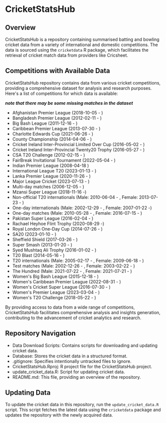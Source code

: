 # CricketStatsHub

## Overview

CricketStatsHub is a repository containing summarised batting and bowling cricket data from a variety of international and domestic competitions. The data is sourced using the `cricketdata` R package, which facilitates the retrieval of cricket match data from providers like Cricsheet.

## Competitions with Available Data

CricketStatsHub repository contains data from various cricket competitions, providing a comprehensive dataset for analysis and research purposes. Here's a list of competitions for which data is available:

***note that there may be some missing matches in the dataset***

- Afghanistan Premier League (2018-10-05 - )
- Bangladesh Premier League (2012-02-11 - )
- Big Bash League (2011-12-16 - )
- Caribbean Premier League (2013-07-30 - )
- Charlotte Edwards Cup (2021-06-26 - )
- County Championship (2014-04-06 - )
- Cricket Ireland Inter-Provincial Limited Over Cup (2016-05-02 - )
- Cricket Ireland Inter-Provincial Twenty20 Trophy (2016-05-27 - )
- CSA T20 Challenge (2012-02-15 - )
- FairBreak Invitational Tournament (2022-05-04 - )
- Indian Premier League (2008-04-18 )
- International League T20 (2023-01-13 - )
- Lanka Premier League (2020-11-26 - )
- Major League Cricket (2023-07-13 - )
- Multi-day matches (2006-12-05 - )
- Mzansi Super League (2018-11-16 -)
- Non-official T20 internationals (Male: 2010-06-04 - , Female: 2013-07-23 - )
- One-day internationals (Male: 2002-12-29 - , Female: 2007-01-22 -)
- One-day matches (Male: 2010-05-28 - , Female: 2016-07-15 - )
- Pakistan Super League (2016-02-04 - )
- Rachael Heyhoe Flint Trophy (2020-08-29 -)
- Royal London One-Day Cup (2014-07-26 - )
- SA20 (2023-01-10 - )
- Sheffield Shield (2017-03-26 - )
- Super Smash (2013-01-20 - )
- Syed Mushtaq Ali Trophy (2016-01-02 - )
- T20 Blast (2014-05-16 - )
- T20 internationals (Male: 2005-02-17 - , Female: 2009-06-18 - )
- Test matches (Male: 2002-12-26 - , Female: 2003-02-22 - )
- The Hundred (Male: 2021-07-22 - , Female: 2021-07-21 - )
- Women's Big Bash League (2015-12-18 - )
- Women's Caribbean Premier League (2022-08-31 - )
- Women's Cricket Super League (2016-07-30 - )
- Women's Premier League (2023-03-04 - )
- Women's T20 Challenge (2018-05-22 - )

By providing access to data from a wide range of competitions, CricketStatsHub facilitates comprehensive analysis and insights generation, contributing to the advancement of cricket analytics and research.

## Repository Navigation

- Data Download Scripts: Contains scripts for downloading and updating cricket data.
- Database: Stores the cricket data in a structured format.
- .gitignore: Specifies intentionally untracked files to ignore.
- CricketStatsHub.Rproj: R project file for the CricketStatsHub project.
- update_cricket_data.R: Script for updating cricket data.
- README.md: This file, providing an overview of the repository.

## Updating Data

To update the cricket data in this repository, run the `update_cricket_data.R` script. This script fetches the latest data using the `cricketdata` package and updates the repository with the newly acquired data.